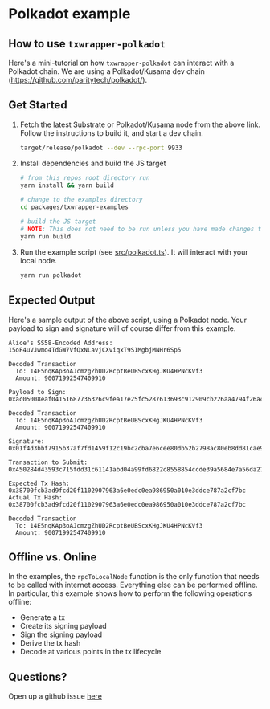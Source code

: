 # Polkadot example

## How to use `txwrapper-polkadot`

Here's a mini-tutorial on how `txwrapper-polkadot` can interact with a Polkadot chain. We are using a Polkadot/Kusama dev chain (https://github.com/paritytech/polkadot/).

## Get Started

1) Fetch the latest Substrate or Polkadot/Kusama node from the above link. Follow the instructions to build it, and start a dev chain.

    ```bash
    target/release/polkadot --dev --rpc-port 9933
    ```

2) Install dependencies and build the JS target

    ```bash
    # from this repos root directory run
    yarn install && yarn build

    # change to the examples directory
    cd packages/txwrapper-examples

    # build the JS target
    # NOTE: This does not need to be run unless you have made changes to the example as the package will already be built via the command that ran from the root directory above.
    yarn run build
    ```

3) Run the example script (see [src/polkadot.ts](src/polkadot.ts)). It will interact with your local node.

    ```bash
    yarn run polkadot
    ```

## Expected Output

Here's a sample output of the above script, using a Polkadot node. Your payload to sign and signature will of course differ from this example.

```
Alice's SS58-Encoded Address: 15oF4uVJwmo4TdGW7VfQxNLavjCXviqxT9S1MgbjMNHr6Sp5

Decoded Transaction
  To: 14E5nqKAp3oAJcmzgZhUD2RcptBeUBScxKHgJKU4HPNcKVf3
  Amount: 90071992547409910

Payload to Sign: 0xac05008eaf04151687736326c9fea17e25fc5287613693c912909cb226aa4794f26a4813f6ffffffffff3f01150000001a00000005000000ddb9934d1ef19d9b1cb1e10857b6e4a24fe6c495d7a8632288235c1412538b84d49fc48791a7363c88217b950bb63b858acd20696237443813af262eb8d0ef2e

Decoded Transaction
  To: 14E5nqKAp3oAJcmzgZhUD2RcptBeUBScxKHgJKU4HPNcKVf3
  Amount: 90071992547409910

Signature: 0x01f4d3bbf7915b37af7fd1459f12c19bc2cba7e6cee80db52b2798ac80eb8dd81cae95d56faae244bf7d7bf53f944c43b22885de53206d1de119f3af036bd06985

Transaction to Submit: 0x450284d43593c715fdd31c61141abd04a99fd6822c8558854ccde39a5684e7a56da27d01f4d3bbf7915b37af7fd1459f12c19bc2cba7e6cee80db52b2798ac80eb8dd81cae95d56faae244bf7d7bf53f944c43b22885de53206d1de119f3af036bd069851500000005008eaf04151687736326c9fea17e25fc5287613693c912909cb226aa4794f26a4813f6ffffffffff3f01

Expected Tx Hash: 0x38700fcb3ad9fcd20f1102907963a6e0edc0ea986950a010e3ddce787a2cf7bc
Actual Tx Hash: 0x38700fcb3ad9fcd20f1102907963a6e0edc0ea986950a010e3ddce787a2cf7bc

Decoded Transaction
  To: 14E5nqKAp3oAJcmzgZhUD2RcptBeUBScxKHgJKU4HPNcKVf3
  Amount: 90071992547409910
```

## Offline vs. Online

In the examples, the `rpcToLocalNode` function is the only function that needs to be called with internet access. Everything else can be performed offline. In particular, this example shows how to perform the following operations offline:

- Generate a tx
- Create its signing payload
- Sign the signing payload
- Derive the tx hash
- Decode at various points in the tx lifecycle

## Questions?

Open up a github issue [here](https://github.com/paritytech/txwrapper-core/issues)
